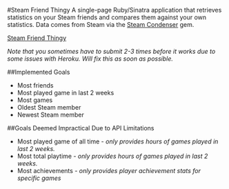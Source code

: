 #Steam Friend Thingy
A single-page Ruby/Sinatra application that retrieves statistics on your Steam friends and compares them against your own statistics. Data comes from Steam via the [Steam Condenser](https://github.com/koraktor/steam-condenser-ruby) gem. 

[Steam Friend Thingy](https://steam-friend-thingy.herokuapp.com/)

_Note that you sometimes have to submit 2-3 times before it works due to some issues with Heroku. Will fix this as soon as possible._

##Implemented Goals
* Most friends
* Most played game in last 2 weeks
* Most games
* Oldest Steam member
* Newest Steam member

##Goals Deemed Impractical Due to API Limitations
* Most played game of all time - *only provides hours of games played in last 2 weeks.*
* Most total playtime - *only provides hours of games played in last 2 weeks.*
* Most achievements - *only provides player achievement stats for specific games*

